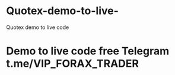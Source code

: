 # Quotex-demo-to-live-
Quotex demo to live code 
# Demo to live code free Telegram t.me/VIP_FORAX_TRADER
